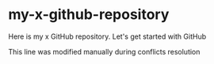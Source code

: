 # my-x-github-repository
Here is my x GitHub repository. Let's get started with GitHub

This line was modified manually during conflicts resolution
